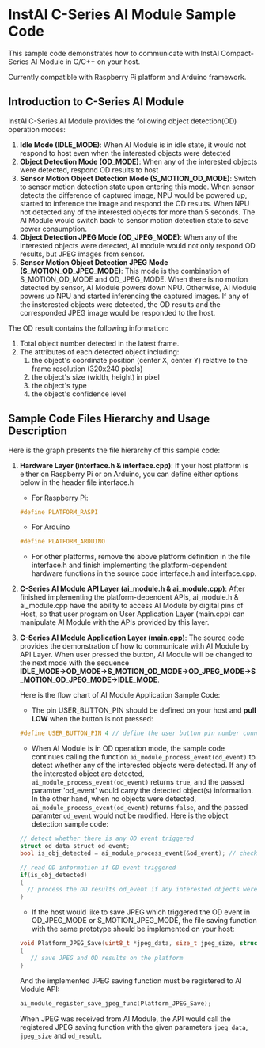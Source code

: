 # InstAI C-Series AI Module Sample Code
This sample code demonstrates how to communicate with InstAI Compact-Series AI Module in C/C++ on your host.

Currently compatible with Raspberry Pi platform and Arduino framework.
## Introduction to C-Series AI Module
InstAI C-Series AI Module provides the following object detection(OD) operation modes:
1. **Idle Mode (IDLE_MODE)**: When AI Module is in idle state, it would not respond to host even when the interested objects were detected
2. **Object Detection Mode (OD_MODE)**: When any of the interested objects were detected, respond OD results to host
3. **Sensor Motion Object Detection Mode (S_MOTION_OD_MODE)**: Switch to sensor motion detection state upon entering this mode. When sensor detects the difference of captured image, NPU would be powered up, started to inference the image and respond the OD results. When NPU not detected any of the interested objects for more than 5 seconds. The AI Module would switch back to sensor motion detection state to save power consumption.
4. **Object Detection JPEG Mode (OD_JPEG_MODE)**: When any of the interested objects were detected, AI module would not only respond OD results, but JPEG images from sensor.
5. **Sensor Motion Object Detection JPEG Mode (S_MOTION_OD_JPEG_MODE)**: This mode is the combination of S_MOTION_OD_MODE and OD_JPEG_MODE. When there is no motion detected by sensor, AI Module powers down NPU. Otherwise, AI Module powers up NPU and started inferencing the captured images. If any of the insterested objects were detected, the OD results and the corresponded JPEG image would be responded to the host.

The OD result contains the following information:
1. Total object number detected in the latest frame.
2. The attributes of each detected object including:
   1. the object's coordinate position (center X, center Y) relative to the frame resolution (320x240 pixels)
   2. the object's size (width, height) in pixel
   3. the object's type
   4. the object's confidence level

## Sample Code Files Hierarchy and Usage Description
Here is the graph presents the file hierarchy of this sample code:

1.	**Hardware Layer (interface.h & interface.cpp)**:
    If your host platform is either on Raspberry Pi or on Arduino, you can define either options below in the header file interface.h
    * For Raspberry Pi:
    ```C
    #define PLATFORM_RASPI
    ```
    * For Arduino
    ```C
    #define PLATFORM_ARDUINO
    ```
    * For other platforms, remove the above platform definition in the file interface.h and finish implementing the platform-dependent hardware functions in the source code interface.h and interface.cpp.

2. **C-Series AI Module API Layer (ai_module.h & ai_module.cpp)**: After finished implementing the platform-dependent APIs, ai_module.h & ai_module.cpp have the ability to access AI Module by digital pins of Host, so that user program on User Application Layer (main.cpp) can manipulate AI Module with the APIs provided by this layer.

3. **C-Series AI Module Application Layer (main.cpp)**: The source code provides the demonstration of how to communicate with AI Module by API Layer. When user pressed the button, AI Module will be changed to the next mode with the sequence **IDLE_MODE→OD_MODE→S_MOTION_OD_MODE→OD_JPEG_MODE→S_MOTION_OD_JPEG_MODE→IDLE_MODE**.

    Here is the flow chart of AI Module Application Sample Code:

    * The pin USER_BUTTON_PIN should be defined on your host and **pull LOW** when the button is not pressed:
    ```C
    #define USER_BUTTON_PIN 4 // define the user button pin number connected to your host
    ```
    
    * When AI Module is in OD operation mode, the sample code continues calling the function `ai_module_process_event(od_event)` to detect whether any of the interested objects were detected. If any of the interested object are detected, `ai_module_process_event(od_event)` returns `true`, and the passed paramter 'od_event' would carry the detected object(s) information. In the other hand, when no objects were detected, `ai_module_process_event(od_event)` returns `false`, and the passed paramter `od_event` would not be modified. Here is the object detection sample code:
    ```C++
    // detect whether there is any OD event triggered
    struct od_data_struct od_event;
    bool is_obj_detected = ai_module_process_event(&od_event); // check for register of AI Module

    // read OD information if OD event triggered
    if(is_obj_detected)
    {
      // process the OD results od_event if any interested objects were detected
    }
    ```
    
    * If the host would like to save JPEG which triggered the OD event in OD_JPEG_MODE or S_MOTION_JPEG_MODE, the file saving function with the same prototype should be implemented on your host:
   ```C++
   void Platform_JPEG_Save(uint8_t *jpeg_data, size_t jpeg_size, struct od_data_struct *od_result)
   {
      // save JPEG and OD results on the platform
   }
   ```
      And the implemented JPEG saving function must be registered to AI Module API:
   ```C++
   ai_module_register_save_jpeg_func(Platform_JPEG_Save);
   ```
      When JPEG was received from AI Module, the API would call the registered JPEG saving function with the given parameters `jpeg_data`, `jpeg_size` and `od_result`.
